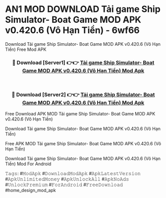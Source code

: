 # AN1 MOD DOWNLOAD Tải game Ship Simulator- Boat Game MOD APK v0.420.6 (Vô Hạn Tiền) - 6wf66
Download Tải game Ship Simulator- Boat Game MOD APK v0.420.6 (Vô Hạn Tiền) Free Mod APK

<div align="center">
<h3>🔴 Download [Server1] 👉👉 <a href="https://apk-comot.site?title=Tải_game_Ship_Simulator-_Boat_Game_MOD_APK_v0.420.6_(Vô_Hạn_Tiền)">Tải game Ship Simulator- Boat Game MOD APK v0.420.6 (Vô Hạn Tiền) Mod Apk</a></h3><br>

<h3>🔴 Download [Server2] 👉👉 <a href="https://apk-comot.site?title=Tải_game_Ship_Simulator-_Boat_Game_MOD_APK_v0.420.6_(Vô_Hạn_Tiền)">Tải game Ship Simulator- Boat Game MOD APK v0.420.6 (Vô Hạn Tiền) Mod Apk</a></h3>
</div>


Free Download APK MOD Tải game Ship Simulator- Boat Game MOD APK v0.420.6 (Vô Hạn Tiền)

Download Tải game Ship Simulator- Boat Game MOD APK v0.420.6 (Vô Hạn Tiền) 

Free APK MOD Tải game Ship Simulator- Boat Game MOD APK v0.420.6 (Vô Hạn Tiền) 

Download Tải game Ship Simulator- Boat Game MOD APK v0.420.6 (Vô Hạn Tiền) Mod For Android

𝚃𝚊𝚐𝚜: #𝙼𝚘𝚍𝙰𝚙𝚔 #𝙳𝚘𝚠𝚗𝚕𝚘𝚊𝚍𝙼𝚘𝚍𝙰𝚙𝚔 #𝙰𝚙𝚔𝙻𝚊𝚝𝚎𝚜𝚝𝚅𝚎𝚛𝚜𝚒𝚘𝚗 #𝙰𝚙𝚔𝚄𝚗𝚕𝚒𝚖𝚒𝚝𝚎𝚍𝙼𝚘𝚗𝚎𝚢 #𝙰𝚙𝚔𝚄𝚗𝚕𝚘𝚌𝚔𝙰𝚕𝚕 #𝙰𝚙𝚔𝙽𝚘𝙰𝚍𝚜 #𝚄𝚗𝚕𝚘𝚌𝚔𝙿𝚛𝚎𝚖𝚒𝚞𝚖 #𝙵𝚘𝚛𝙰𝚗𝚍𝚛𝚘𝚒𝚍 #𝙵𝚛𝚎𝚎𝙳𝚘𝚠𝚗𝚕𝚘𝚊𝚍 #home_design_mod_apk